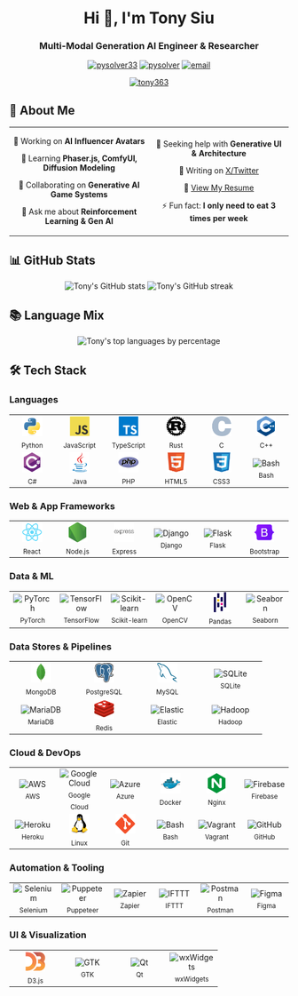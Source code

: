 <h1 align="center">Hi 👋, I'm Tony Siu</h1>
<h3 align="center">Multi-Modal Generation AI Engineer & Researcher</h3>

<p align="center">
  <a href="https://twitter.com/pysolver33" target="blank"><img src="https://img.shields.io/twitter/follow/pysolver33?logo=twitter&style=for-the-badge" alt="pysolver33" /></a>
  <a href="https://linkedin.com/in/pysolver" target="blank"><img src="https://img.shields.io/badge/-LinkedIn-0077B5?style=for-the-badge&logo=linkedin&logoColor=white" alt="pysolver" /></a>
  <a href="mailto:pysolver33@gmail.com"><img src="https://img.shields.io/badge/-Email-D14836?style=for-the-badge&logo=gmail&logoColor=white" alt="email" /></a>
</p>

<p align="center">
  <a href="https://github.com/ryo-ma/github-profile-trophy">
    <img src="https://github-profile-trophy.vercel.app/?username=tony363&theme=darkhub&no-frame=true&margin-w=15" alt="tony363" />
  </a>
</p>

## 🚀 About Me

<table align="center">
<tr>
<td align="center" width="50%">

🔭 Working on **AI Influencer Avatars**

🌱 Learning **Phaser.js, ComfyUI, Diffusion Modeling**

👯 Collaborating on **Generative AI Game Systems**

💬 Ask me about **Reinforcement Learning & Gen AI**

</td>
<td align="center" width="50%">

🤝 Seeking help with **Generative UI & Architecture**

📝 Writing on [X/Twitter](https://x.com/pysolver33)

📄 [View My Resume](https://drive.google.com/file/d/116AOY9gdQSEvq_2ClDNF00XB5ZEUWbKf/view?usp=sharing)

⚡ Fun fact: **I only need to eat 3 times per week**

</td>
</tr>
</table>

## 📊 GitHub Stats

<p align="center">
  <img height="180em" src="https://github-readme-stats.vercel.app/api?username=tony363&show_icons=true&theme=dark&hide_border=true&include_all_commits=true&count_private=true" alt="Tony's GitHub stats" />
  <img height="180em" src="https://github-readme-streak-stats.herokuapp.com/?user=tony363&theme=dark&hide_border=true" alt="Tony's GitHub streak" />
</p>

## 📚 Language Mix

<p align="center">
  <img height="200em" src="https://github-readme-stats.vercel.app/api/top-langs/?username=tony363&layout=compact&langs_count=10&theme=dark&hide_border=true&hide=Jupyter%20Notebook" alt="Tony's top languages by percentage" />
</p>

## 🛠️ Tech Stack

### Languages

<div align="center">
<table>
<tr>
<td align="center" width="80">
<img src="https://raw.githubusercontent.com/devicons/devicon/master/icons/python/python-original.svg" width="36" alt="Python" />
<br><sub>Python</sub>
</td>
<td align="center" width="80">
<img src="https://raw.githubusercontent.com/devicons/devicon/master/icons/javascript/javascript-original.svg" width="36" alt="JavaScript" />
<br><sub>JavaScript</sub>
</td>
<td align="center" width="80">
<img src="https://raw.githubusercontent.com/devicons/devicon/master/icons/typescript/typescript-original.svg" width="36" alt="TypeScript" />
<br><sub>TypeScript</sub>
</td>
<td align="center" width="80">
<img src="https://raw.githubusercontent.com/devicons/devicon/master/icons/rust/rust-plain.svg" width="36" alt="Rust" />
<br><sub>Rust</sub>
</td>
<td align="center" width="80">
<img src="https://raw.githubusercontent.com/devicons/devicon/master/icons/c/c-original.svg" width="36" alt="C" />
<br><sub>C</sub>
</td>
<td align="center" width="80">
<img src="https://raw.githubusercontent.com/devicons/devicon/master/icons/cplusplus/cplusplus-original.svg" width="36" alt="C++" />
<br><sub>C++</sub>
</td>
</tr>
<tr>
<td align="center" width="80">
<img src="https://raw.githubusercontent.com/devicons/devicon/master/icons/csharp/csharp-original.svg" width="36" alt="C#" />
<br><sub>C#</sub>
</td>
<td align="center" width="80">
<img src="https://raw.githubusercontent.com/devicons/devicon/master/icons/java/java-original.svg" width="36" alt="Java" />
<br><sub>Java</sub>
</td>
<td align="center" width="80">
<img src="https://raw.githubusercontent.com/devicons/devicon/master/icons/php/php-original.svg" width="36" alt="PHP" />
<br><sub>PHP</sub>
</td>
<td align="center" width="80">
<img src="https://raw.githubusercontent.com/devicons/devicon/master/icons/html5/html5-original.svg" width="36" alt="HTML5" />
<br><sub>HTML5</sub>
</td>
<td align="center" width="80">
<img src="https://raw.githubusercontent.com/devicons/devicon/master/icons/css3/css3-original.svg" width="36" alt="CSS3" />
<br><sub>CSS3</sub>
</td>
<td align="center" width="80">
<img src="https://www.vectorlogo.zone/logos/gnu_bash/gnu_bash-icon.svg" width="36" alt="Bash" />
<br><sub>Bash</sub>
</td>
</tr>
</table>
</div>

### Web & App Frameworks

<div align="center">
<table>
<tr>
<td align="center" width="80">
<img src="https://raw.githubusercontent.com/devicons/devicon/master/icons/react/react-original.svg" width="36" alt="React" />
<br><sub>React</sub>
</td>
<td align="center" width="80">
<img src="https://raw.githubusercontent.com/devicons/devicon/master/icons/nodejs/nodejs-original.svg" width="36" alt="Node.js" />
<br><sub>Node.js</sub>
</td>
<td align="center" width="80">
<img src="https://raw.githubusercontent.com/devicons/devicon/master/icons/express/express-original-wordmark.svg" width="36" alt="Express" />
<br><sub>Express</sub>
</td>
<td align="center" width="80">
<img src="https://cdn.worldvectorlogo.com/logos/django.svg" width="36" alt="Django" />
<br><sub>Django</sub>
</td>
<td align="center" width="80">
<img src="https://www.vectorlogo.zone/logos/pocoo_flask/pocoo_flask-icon.svg" width="36" alt="Flask" />
<br><sub>Flask</sub>
</td>
<td align="center" width="80">
<img src="https://raw.githubusercontent.com/devicons/devicon/master/icons/bootstrap/bootstrap-original.svg" width="36" alt="Bootstrap" />
<br><sub>Bootstrap</sub>
</td>
</tr>
</table>
</div>

### Data & ML

<div align="center">
<table>
<tr>
<td align="center" width="80">
<img src="https://www.vectorlogo.zone/logos/pytorch/pytorch-icon.svg" width="36" alt="PyTorch" />
<br><sub>PyTorch</sub>
</td>
<td align="center" width="80">
<img src="https://www.vectorlogo.zone/logos/tensorflow/tensorflow-icon.svg" width="36" alt="TensorFlow" />
<br><sub>TensorFlow</sub>
</td>
<td align="center" width="80">
<img src="https://upload.wikimedia.org/wikipedia/commons/0/05/Scikit_learn_logo_small.svg" width="36" alt="Scikit-learn" />
<br><sub>Scikit-learn</sub>
</td>
<td align="center" width="80">
<img src="https://www.vectorlogo.zone/logos/opencv/opencv-icon.svg" width="36" alt="OpenCV" />
<br><sub>OpenCV</sub>
</td>
<td align="center" width="80">
<img src="https://raw.githubusercontent.com/devicons/devicon/master/icons/pandas/pandas-original.svg" width="36" alt="Pandas" />
<br><sub>Pandas</sub>
</td>
<td align="center" width="80">
<img src="https://seaborn.pydata.org/_images/logo-mark-lightbg.svg" width="36" alt="Seaborn" />
<br><sub>Seaborn</sub>
</td>
</tr>
</table>
</div>

### Data Stores & Pipelines

<div align="center">
<table>
<tr>
<td align="center" width="100">
<img src="https://raw.githubusercontent.com/devicons/devicon/master/icons/mongodb/mongodb-original.svg" width="36" alt="MongoDB" />
<br><sub>MongoDB</sub>
</td>
<td align="center" width="100">
<img src="https://raw.githubusercontent.com/devicons/devicon/master/icons/postgresql/postgresql-original.svg" width="36" alt="PostgreSQL" />
<br><sub>PostgreSQL</sub>
</td>
<td align="center" width="100">
<img src="https://raw.githubusercontent.com/devicons/devicon/master/icons/mysql/mysql-original.svg" width="36" alt="MySQL" />
<br><sub>MySQL</sub>
</td>
<td align="center" width="100">
<img src="https://www.vectorlogo.zone/logos/sqlite/sqlite-icon.svg" width="36" alt="SQLite" />
<br><sub>SQLite</sub>
</td>
</tr>
<tr>
<td align="center" width="100">
<img src="https://www.vectorlogo.zone/logos/mariadb/mariadb-icon.svg" width="36" alt="MariaDB" />
<br><sub>MariaDB</sub>
</td>
<td align="center" width="100">
<img src="https://raw.githubusercontent.com/devicons/devicon/master/icons/redis/redis-original.svg" width="36" alt="Redis" />
<br><sub>Redis</sub>
</td>
<td align="center" width="100">
<img src="https://www.vectorlogo.zone/logos/elastic/elastic-icon.svg" width="36" alt="Elastic" />
<br><sub>Elastic</sub>
</td>
<td align="center" width="100">
<img src="https://www.vectorlogo.zone/logos/apache_hadoop/apache_hadoop-icon.svg" width="36" alt="Hadoop" />
<br><sub>Hadoop</sub>
</td>
</tr>
</table>
</div>

### Cloud & DevOps

<div align="center">
<table>
<tr>
<td align="center" width="80">
<img src="https://www.vectorlogo.zone/logos/amazon_aws/amazon_aws-icon.svg" width="36" alt="AWS" />
<br><sub>AWS</sub>
</td>
<td align="center" width="80">
<img src="https://www.vectorlogo.zone/logos/google_cloud/google_cloud-icon.svg" width="36" alt="Google Cloud" />
<br><sub>Google Cloud</sub>
</td>
<td align="center" width="80">
<img src="https://www.vectorlogo.zone/logos/microsoft_azure/microsoft_azure-icon.svg" width="36" alt="Azure" />
<br><sub>Azure</sub>
</td>
<td align="center" width="80">
<img src="https://raw.githubusercontent.com/devicons/devicon/master/icons/docker/docker-original.svg" width="36" alt="Docker" />
<br><sub>Docker</sub>
</td>
<td align="center" width="80">
<img src="https://raw.githubusercontent.com/devicons/devicon/master/icons/nginx/nginx-original.svg" width="36" alt="Nginx" />
<br><sub>Nginx</sub>
</td>
<td align="center" width="80">
<img src="https://www.vectorlogo.zone/logos/firebase/firebase-icon.svg" width="36" alt="Firebase" />
<br><sub>Firebase</sub>
</td>
</tr>
<tr>
<td align="center" width="80">
<img src="https://www.vectorlogo.zone/logos/heroku/heroku-icon.svg" width="36" alt="Heroku" />
<br><sub>Heroku</sub>
</td>
<td align="center" width="80">
<img src="https://raw.githubusercontent.com/devicons/devicon/master/icons/linux/linux-original.svg" width="36" alt="Linux" />
<br><sub>Linux</sub>
</td>
<td align="center" width="80">
<img src="https://raw.githubusercontent.com/devicons/devicon/master/icons/git/git-original.svg" width="36" alt="Git" />
<br><sub>Git</sub>
</td>
<td align="center" width="80">
<img src="https://www.vectorlogo.zone/logos/gnu_bash/gnu_bash-icon.svg" width="36" alt="Bash" />
<br><sub>Bash</sub>
</td>
<td align="center" width="80">
<img src="https://www.vectorlogo.zone/logos/vagrantup/vagrantup-icon.svg" width="36" alt="Vagrant" />
<br><sub>Vagrant</sub>
</td>
<td align="center" width="80">
<img src="https://www.vectorlogo.zone/logos/github/github-tile.svg" width="36" alt="GitHub" />
<br><sub>GitHub</sub>
</td>
</tr>
</table>
</div>

### Automation & Tooling

<div align="center">
<table>
<tr>
<td align="center" width="80">
<img src="https://raw.githubusercontent.com/detain/svg-logos/780f25886640cef088af994181646db2f6b1a3f8/svg/selenium-logo.svg" width="36" alt="Selenium" />
<br><sub>Selenium</sub>
</td>
<td align="center" width="80">
<img src="https://www.vectorlogo.zone/logos/pptrdev/pptrdev-official.svg" width="36" alt="Puppeteer" />
<br><sub>Puppeteer</sub>
</td>
<td align="center" width="80">
<img src="https://www.vectorlogo.zone/logos/zapier/zapier-icon.svg" width="36" alt="Zapier" />
<br><sub>Zapier</sub>
</td>
<td align="center" width="80">
<img src="https://www.vectorlogo.zone/logos/ifttt/ifttt-ar21.svg" width="36" alt="IFTTT" />
<br><sub>IFTTT</sub>
</td>
<td align="center" width="80">
<img src="https://www.vectorlogo.zone/logos/getpostman/getpostman-icon.svg" width="36" alt="Postman" />
<br><sub>Postman</sub>
</td>
<td align="center" width="80">
<img src="https://www.vectorlogo.zone/logos/figma/figma-icon.svg" width="36" alt="Figma" />
<br><sub>Figma</sub>
</td>
</tr>
</table>
</div>

### UI & Visualization

<div align="center">
<table>
<tr>
<td align="center" width="80">
<img src="https://raw.githubusercontent.com/devicons/devicon/master/icons/d3js/d3js-original.svg" width="36" alt="D3.js" />
<br><sub>D3.js</sub>
</td>
<td align="center" width="80">
<img src="https://upload.wikimedia.org/wikipedia/commons/7/71/GTK_logo.svg" width="36" alt="GTK" />
<br><sub>GTK</sub>
</td>
<td align="center" width="80">
<img src="https://upload.wikimedia.org/wikipedia/commons/0/0b/Qt_logo_2016.svg" width="36" alt="Qt" />
<br><sub>Qt</sub>
</td>
<td align="center" width="80">
<img src="https://upload.wikimedia.org/wikipedia/commons/b/bb/WxWidgets.svg" width="36" alt="wxWidgets" />
<br><sub>wxWidgets</sub>
</td>
</tr>
</table>
</div>
